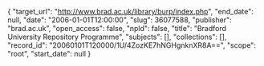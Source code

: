 {
  "target_url": "http://www.brad.ac.uk/library/burp/index.php", 
  "end_date": null, 
  "date": "2006-01-01T12:00:00", 
  "slug": 36077588, 
  "publisher": "brad.ac.uk", 
  "open_access": false, 
  "npld": false, 
  "title": "Bradford University Repository Programme", 
  "subjects": [], 
  "collections": [], 
  "record_id": "20060101T120000/1U/4ZozKE7hNGHgnknXR8A==", 
  "scope": "root", 
  "start_date": null
}

